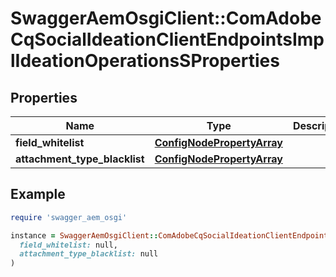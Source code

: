 # SwaggerAemOsgiClient::ComAdobeCqSocialIdeationClientEndpointsImplIdeationOperationsSProperties

## Properties

| Name | Type | Description | Notes |
| ---- | ---- | ----------- | ----- |
| **field_whitelist** | [**ConfigNodePropertyArray**](ConfigNodePropertyArray.md) |  | [optional] |
| **attachment_type_blacklist** | [**ConfigNodePropertyArray**](ConfigNodePropertyArray.md) |  | [optional] |

## Example

```ruby
require 'swagger_aem_osgi'

instance = SwaggerAemOsgiClient::ComAdobeCqSocialIdeationClientEndpointsImplIdeationOperationsSProperties.new(
  field_whitelist: null,
  attachment_type_blacklist: null
)
```

